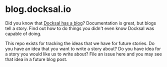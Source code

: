 # blog.docksal.io

Did you know that [Docksal has a blog](https://blog.docksal.io)? Documentation is great, but blogs tell a story. Find out how
to do things you didn't even know Docksal was capable of doing.

This repo exists for tracking the ideas that we have for future stories. Do you have an idea that you want to write a story 
about? Do you have idea for a story you would like us to write about? File an issue here and you may see that idea in a future 
blog post.

